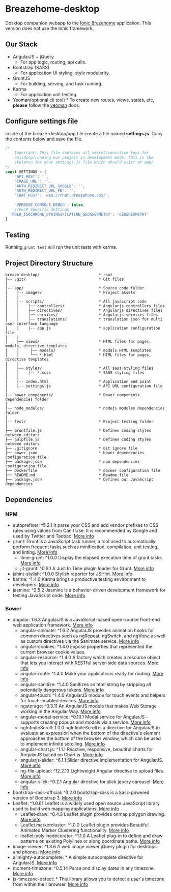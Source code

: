 # Breazehome-desktop
Desktop companion webapp to the [Ionic Brezehome](https://git.breazehome.com/Breaze/SharGroup-Ionic) application. This version does not use the Ionic framework.

## Our Stack
* AngularJS + jQuery
    * For app logic, routing, api calls.
* Bootstrap (SASS)
    * For application UI styling, style modularity.
* GruntJS
    * For building, serving, and task running.
* Karma
    * For application unit testing.
* Yeoman(optional cli tool)
		* To create new routes, views, states, etc, **please** follow the <a href="https://github.com/yeoman/generator-angular" target="_blank">yeoman</a> docs.

## Configure settings file
Inside of the breaze-desktop/app file create a file named **settings.js**.
Copy the contents below and save the file.
```javascript
/*
	Important: This file contains all secret/sensitive keys for 
	building/running our project in development mode. This is the
	skeleton for your settings.js file which should exist at app/
*/
const SETTINGS = {
	'API_HOST': '',
	'IMAGE_URL': '',
	'AUTH_REDIRECT_URL_GOOGLE': '',
	'AUTH_REDIRECT_URL_FB': '',
	'CHAT_HOST': 'wss://chat.breazehome.com/',
	
	'VERBOSE_CONSOLE_DEBUG': false,
	//PoLR Specific Settings    
  'POLR_ISOCHRONE_STRINGIFICATION_GEOSGEOMETRY': 'GEOSGEOMETRY'
}
```

## Testing
Running `grunt test` will run the unit tests with karma.

## Project Directory Structure
```
breaze-desktop/                          * root
├-- .git/                                * Git files
|
|-- app/                                 * Source code folder
|    |-- images/                         * Project assets
|    |
|    |-- scripts/                        * All javascript code
│    │    ├── controllers/               * Angularjs controllers files
│    │    ├── directives/                * Angularjs directives files
│    │    │── services/                  * Angularjs services files
│    │    │── translations/              * translation json for multi user interface language
│    │    │-- app.js                     * application configuration file
|    |
│    ├── views/                          * HTML files for pages, modals, directive templates
│    │     ├── modals/                   * modals HTML templates
│    │     └── *.html                    * HTML files for pages, directive templates
|    |
│    ├── styles/                         * All sass styling files
│    │    │-- *.scss                     * SASS styling files
|    |
|    |-- index.html                      * Application end point
|    |-- settings.js                     * API URL configuration file
|
|-- bower_components/                    * Bower components dependencies folder
|
|-- node_modules/                        * nodejs modules dependencies folder
|
|-- test/                                * Project testing folder
|
├── Gruntfile.js                         * Defines coding styles between editors
├── gulpfile.js                          * Defines coding styles between editors
├── .gitignore                           * Git ignore file
├── bower.json                           * bower dependencies configuration file
├── package.json                         * npm dependencies configuration file
├── Dockerfile                           * docker configuration file
├── README.md                            * Readme file
├── package.json                         * Defines our JavaScript dependencies
```

## Dependencies

### NPM
* autoprefixer: ^5.2.1
	It parse your CSS and add vendor prefixes to CSS rules using values from Can I Use. It is recommended by Google and used by Twitter and Taobao. <a href="https://autoprefixer.github.io/" target="_blank">More info</a>		
* grunt: 
	Grunt is a JavaScript task runner, a tool used to automatically perform frequent tasks such as minification, compilation, unit testing, and linting.  <a href="https://gruntjs.com/" target="_blank">More info</a>		
	* time-grunt: ^1.0.0
		Display the elapsed execution time of grunt tasks. <a href="https://github.com/sindresorhus/time-grunt" target="_blank">More info</a>	
	* jit-grunt: ^0.9.1
		A Just In Time plugin loader for Grunt. <a href="https://github.com/shootaroo/jit-grunt" target="_blank">More info</a>
* jshint-stylish: ^1.0.0
	Stylish reporter for JSHint. <a href="https://github.com/sindresorhus/jshint-stylish" target="_blank">More info</a>	
* karma: ^1.4.0
	Karma brings a productive testing environment to developers. <a href="https://karma-runner.github.io/2.0/index.html" target="_blank">More info</a>
* jasmine: ^2.5.2
	Jasmine is a behavior-driven development framework for testing JavaScript code. <a href="https://jasmine.github.io/" target="_blank">More info</a>	
	

### Bower

* angular: 1.6.3
	AngularJS is a JavaScript-based open-source front-end web application framework. <a href="https://angularjs.org/" target="_blank">More info</a>
	* angular-animate: ^1.6.2
		AngularJS provides animation hooks for common directives such as ngRepeat, ngSwitch, and ngView, as well as custom directives via the $animate service. <a href="https://docs.angularjs.org/guide/animations" target="_blank">More info</a>
	* angular-cookies: ^1.4.0
		Expose properties that represented the current browser cookie values. <a href="https://github.com/angular/bower-angular-cookies" target="_blank"></a>	
	* angular-resource: ^1.4.0
		A factory which creates a resource object that lets you interact with RESTful server-side data sources. <a href="https://docs.angularjs.org/api/ngResource/service/$resource" target="_blank">More info</a>	
	* angular-route: ^1.4.0
		Make your applications ready for routing. <a href="https://docs.angularjs.org/api/ngRoute" target="_blank">More info</a>
	* angular-sanitize: ^1.4.0
		Sanitizes an html string by stripping all potentially dangerous tokens. <a href="https://docs.angularjs.org/api/ngSanitize/service/$sanitize" target="_blank">More info</a>
	* angular-touch: ^1.4.0
		AngularJS module for touch events and helpers for touch-enabled devices. <a href="https://docs.angularjs.org/api/ngTouch" target="_blank">More info</a>
	* ngstorage: ^0.3.11
		An AngularJS module that makes Web Storage working in the Angular Way. <a href="https://github.com/gsklee/ngStorage" target="_blank">More info</a>	
	* angular-modal-service: ^0.10.1
		Modal service for AngularJS - supports creating popups and modals via a service. <a href="https://github.com/dwmkerr/angular-modal-service" target="_blank">More info</a>	
	* ngInfiniteScroll: 1.0.0
		ngInfiniteScroll is a directive for AngularJS to evaluate an expression when the bottom of the directive's element approaches the bottom of the browser window, which can be used to implement infinite scrolling. <a href="https://github.com/sroze/ngInfiniteScroll" target="_blank">More info</a>	
	* angular-chart.js: ^1.1.1
		Reactive, responsive, beautiful charts for AngularJS based on Chart.js. <a href="http://jtblin.github.io/angular-chart.js/" target="_blank">More info</a>
	* angularjs-slider: ^6.1.1
		Slider directive implementation for AngularJS. <a href="https://github.com/angular-slider/angularjs-slider" target="_blank">More info</a>
	* ng-file-upload: ^12.2.13
		Lightweight Angular directive to upload files. <a href="https://github.com/danialfarid/ng-file-upload" target="_blank">More info</a>	
	* angular-slick: ^0.2.1
		Angular directive for slick jquery carousel. <a href="https://github.com/vasyabigi/angular-slick" target="_blank">More info</a>
* bootstrap-sass-official: ^3.2.0
	bootstrap-sass is a Sass-powered version of Bootstrap 3. <a href="https://github.com/twbs/bootstrap-sass" target="_blank">More info</a>	
* Leaflet: ^1.0.61
	Leaflet is a widely used open source JavaScript library used to build web mapping applications. <a href="http://leafletjs.com/" target="_blank">More info</a>
	* Leaflet-draw: ^0.4.3
		Leaflet plugin provides onmap polygon drawing. <a href="http://leaflet.github.io/Leaflet.draw/docs/leaflet-draw-latest.html" target="_blank">More info</a>
	* Leaflet.markercluster: ^1.0.0
		Leaflet plugin provides Beautiful Animated Marker Clustering functionality. <a href="https://github.com/Leaflet/Leaflet.markercluster" target="_blank">More info</a>
	* leaflet-polylinedecorator: ^1.1.0
		A Leaflet plug-in to define and draw patterns on existing Polylines or along coordinate paths. <a href="https://github.com/bbecquet/Leaflet.PolylineDecorator" target="_blank">More info</a>
* image-viewer: ^1.3.6
	A web image viewer jQuery plugin for desktops and phones. <a href="https://github.com/gghg1989/Image-Viewer" target="_blank">More info</a>
* allmighty-autocomplete: *
	A simple autocomplete directive for AngularJS. <a href="https://github.com/JustGoscha/allmighty-autocomplete" target="_blank">More info</a>	
* moment-timezone: ^0.5.14
	Parse and display dates in any timezone. <a href="https://momentjs.com/timezone/" target="_blank">More info</a>
* js-timezone-detect: *
	This library allows you to detect a user's timezone from within their browser. <a href="https://github.com/iansinnott/jstz" target="_blank">More info</a>
